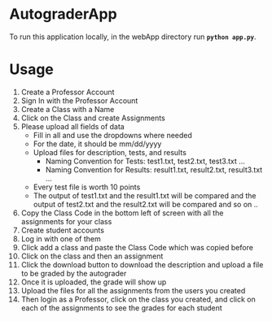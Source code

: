 # AutograderApp #
To run this application locally, in the webApp directory run __`python app.py`__.

# Usage #

1. Create a Professor Account 
2. Sign In with the Professor Account
3. Create a Class with a Name
4. Click on the Class and create Assignments
5. Please upload all fields of data
    - Fill in all and use the dropdowns where needed
    - For the date, it should be mm/dd/yyyy
    - Upload files for description, tests, and results
      - Naming Convention for Tests: test1.txt, test2.txt, test3.txt ...
      - Naming Convention for Results: result1.txt, result2.txt, result3.txt ... 
    - Every test file is worth 10 points 
    - The output of test1.txt and the result1.txt will be compared and the output of test2.txt and the result2.txt will be compared and so on ..
6. Copy the Class Code in the bottom left of screen with all the assignments for your class
7. Create student accounts
8. Log in with one of them
9. Click add a class and paste the Class Code which was copied before 
10. Click on the class and then an assignment
11. Click the download button to download the description and upload a file to be graded by the autograder
12. Once it is uploaded, the grade will show up
13. Upload the files for all the assignments from the users you created 
14. Then login as a Professor, click on the class you created, and click on each of the assignments to see the grades for each student
